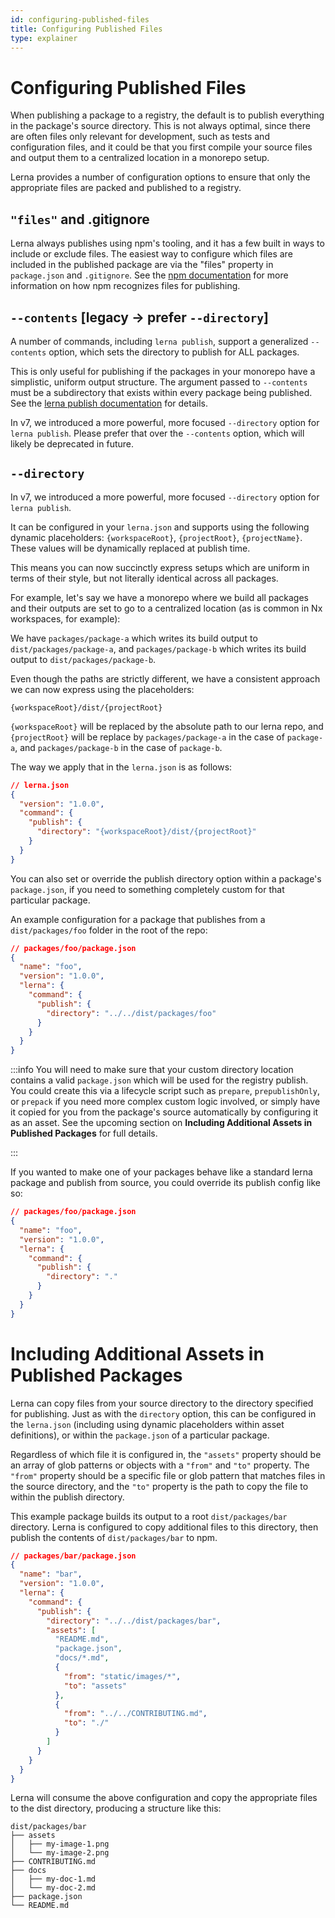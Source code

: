 ```yaml
---
id: configuring-published-files
title: Configuring Published Files
type: explainer
---
```


# Configuring Published Files

When publishing a package to a registry, the default is to publish everything in the package's source directory. This is not always optimal, since there are often files only relevant for development, such as tests and configuration files, and it could be that you first compile your source files and output them to a centralized location in a monorepo setup.

Lerna provides a number of configuration options to ensure that only the appropriate files are packed and published to a registry.

## `"files"` and .gitignore

Lerna always publishes using npm's tooling, and it has a few built in ways to include or exclude files. The easiest way to configure which files are included in the published package are via the "files" property in `package.json` and `.gitignore`. See the [npm documentation](https://docs.npmjs.com/cli/v7/commands/npm-publish#files-included-in-package) for more information on how npm recognizes files for publishing.

## `--contents` [legacy -> prefer `--directory`]

A number of commands, including `lerna publish`, support a generalized `--contents` option, which sets the directory to publish for ALL packages.

This is only useful for publishing if the packages in your monorepo have a simplistic, uniform output structure. The argument passed to `--contents` must be a subdirectory that exists within every package being published. See the [lerna publish documentation](https://github.com/lerna/lerna/tree/main/libs/commands/publish#--contents-dir) for details.

In v7, we introduced a more powerful, more focused `--directory` option for `lerna publish`. Please prefer that over the `--contents` option, which will likely be deprecated in future.

## `--directory`

In v7, we introduced a more powerful, more focused `--directory` option for `lerna publish`.

It can be configured in your `lerna.json` and supports using the following dynamic placeholders: `{workspaceRoot}`, `{projectRoot}`, `{projectName}`. These values will be dynamically replaced at publish time.

This means you can now succinctly express setups which are uniform in terms of their style, but not literally identical across all packages.

For example, let's say we have a monorepo where we build all packages and their outputs are set to go to a centralized location (as is common in Nx workspaces, for example):

We have `packages/package-a` which writes its build output to `dist/packages/package-a`, and `packages/package-b` which writes its build output to `dist/packages/package-b`.

Even though the paths are strictly different, we have a consistent approach we can now express using the placeholders:

`{workspaceRoot}/dist/{projectRoot}`

`{workspaceRoot}` will be replaced by the absolute path to our lerna repo, and `{projectRoot}` will be replace by `packages/package-a` in the case of `package-a`, and `packages/package-b` in the case of `package-b`.

The way we apply that in the `lerna.json` is as follows:

```json
// lerna.json
{
  "version": "1.0.0",
  "command": {
    "publish": {
      "directory": "{workspaceRoot}/dist/{projectRoot}"
    }
  }
}
```

You can also set or override the publish directory option within a package's `package.json`, if you need to something completely custom for that particular package.

An example configuration for a package that publishes from a `dist/packages/foo` folder in the root of the repo:

```json
// packages/foo/package.json
{
  "name": "foo",
  "version": "1.0.0",
  "lerna": {
    "command": {
      "publish": {
        "directory": "../../dist/packages/foo"
      }
    }
  }
}
```

:::info
You will need to make sure that your custom directory location contains a valid `package.json` which will be used for the registry publish. You could create this via a lifecycle script such as `prepare`, `prepublishOnly`, or `prepack` if you need more complex custom logic involved, or simply have it copied for you from the package's source automatically by configuring it as an asset. See the upcoming section on **Including Additional Assets in Published Packages** for full details.

:::

If you wanted to make one of your packages behave like a standard lerna package and publish from source, you could override its publish config like so:

```json
// packages/foo/package.json
{
  "name": "foo",
  "version": "1.0.0",
  "lerna": {
    "command": {
      "publish": {
        "directory": "."
      }
    }
  }
}
```

# Including Additional Assets in Published Packages

Lerna can copy files from your source directory to the directory specified for publishing. Just as with the `directory` option, this can be configured in the `lerna.json` (including using dynamic placeholders within asset definitions), or within the `package.json` of a particular package.

Regardless of which file it is configured in, the `"assets"` property should be an array of glob patterns or objects with a `"from"` and `"to"` property. The `"from"` property should be a specific file or glob pattern that matches files in the source directory, and the `"to"` property is the path to copy the file to within the publish directory.

This example package builds its output to a root `dist/packages/bar` directory. Lerna is configured to copy additional files to this directory, then publish the contents of `dist/packages/bar` to npm.

```json
// packages/bar/package.json
{
  "name": "bar",
  "version": "1.0.0",
  "lerna": {
    "command": {
      "publish": {
        "directory": "../../dist/packages/bar",
        "assets": [
          "README.md",
          "package.json",
          "docs/*.md",
          {
            "from": "static/images/*",
            "to": "assets"
          },
          {
            "from": "../../CONTRIBUTING.md",
            "to": "./"
          }
        ]
      }
    }
  }
}
```

Lerna will consume the above configuration and copy the appropriate files to the dist directory, producing a structure like this:

```
dist/packages/bar
├── assets
│   ├── my-image-1.png
│   └── my-image-2.png
├── CONTRIBUTING.md
├── docs
│   ├── my-doc-1.md
│   └── my-doc-2.md
├── package.json
└── README.md
```
